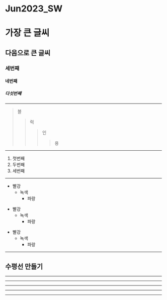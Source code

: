 # Jun2023_SW
# 가장 큰 글씨
## 다음으로 큰 글씨
### 세번째
#### 네번째
##### 다섯번쨰
-------------
> 블
> > 럭
> > > 인
> > > > 용
-------------
1. 첫번째
2. 두번째
3. 세번째
-------------
* 빨강
  * 녹색
    * 파랑

+ 빨강
  + 녹색
    + 파랑

- 빨강
  - 녹색
    - 파랑
-------------
## 수평선 만들기
* * *

***

*****

- - -

---------------------------------------
